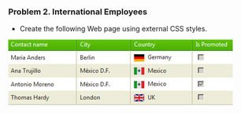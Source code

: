 ### Problem 2. International Employees
*	Create the following Web page using external CSS styles.

![picture2](images/task2.png)
